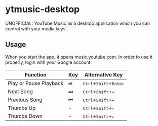 # ytmusic-desktop
UNOFFICIAL: YouTube Music as a desktop application which you can control with your media keys.

## Usage
When you start the app, it opens music.youtube.com. In order to use it properly, login with your Google account.

| Function | Key | Alternative Key |
|----------|-----|-----------------|
|Play or Pause Playback| ⏯ | <kbd>Ctrl</kbd>+<kbd>Shift</kbd>+<kbd>Enter</kbd>|
|Next Song| ⏭ | <kbd>Ctrl</kbd>+<kbd>Shift</kbd>+<kbd>→</kbd>|
|Previous Song| ⏮ | <kbd>Ctrl</kbd>+<kbd>Shift</kbd>+<kbd>←</kbd>|
|Thumbs Up| - | <kbd>Ctrl</kbd>+<kbd>Shift</kbd>+<kbd>↑</kbd>|
|Thumbs Down| - | <kbd>Ctrl</kbd>+<kbd>Shift</kbd>+<kbd>↓</kbd>|
